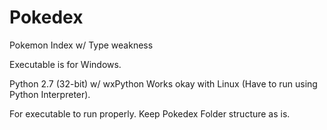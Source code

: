 # Pokedex
Pokemon Index w/ Type weakness

Executable is for Windows.

Python 2.7 (32-bit) w/ wxPython
Works okay with Linux (Have to run using Python Interpreter).

For executable to run properly.  Keep Pokedex Folder structure as is.
